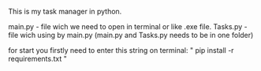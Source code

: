 This is my task manager in python.

main.py - file wich we need to open in terminal or like .exe file.
Tasks.py - file wich using by main.py (main.py and Tasks.py needs to be in one folder)

for start you firstly need to enter this string on terminal: " pip install -r requirements.txt "